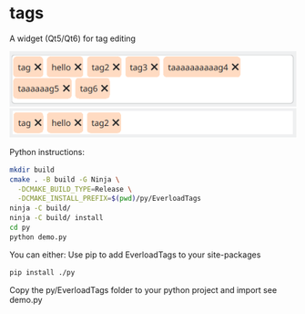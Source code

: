 # tags

A widget (Qt5/Qt6) for tag editing

![TagsEdit](screenshot/example-edit.png)
![TagsLineEdit](screenshot/example-line-edit.png)

Python instructions:

```bash
mkdir build
cmake . -B build -G Ninja \
  -DCMAKE_BUILD_TYPE=Release \
  -DCMAKE_INSTALL_PREFIX=$(pwd)/py/EverloadTags
ninja -C build/
ninja -C build/ install
cd py
python demo.py
```

You can either:
Use pip to add EverloadTags to your site-packages

```bash
pip install ./py
```

Copy the py/EverloadTags folder to your python project and import see demo.py
